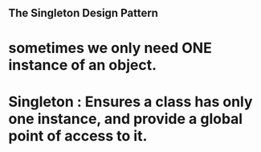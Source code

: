 ## The Singleton Design Pattern
# sometimes we only need ONE instance of an object. 
# Singleton : Ensures a class  has only one instance, and provide a global point of access to it.
